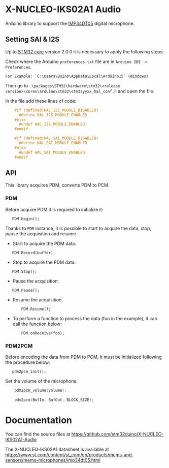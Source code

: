# X-NUCLEO-IKS02A1 Audio
Arduino library to support the [IMP34DT05](https://www.st.com/en/mems-and-sensors/imp34dt05.html) digital microphone.

## Setting SAI & I2S
Up to [STM32 core](https://github.com/stm32duino/Arduino_Core_STM32) version 2.0.0 it is necessary to apply the following steps:

Check where the Arduino `preferences.txt` file are in `Arduino IDE -> Preferences`.

	For Example: `C:\Users\Duino\AppData\Local\Arduino15` (Windows)

Then go to `.\packages\STM32\hardware\stm32\<release version>\cores\arduino\stm32\stm32yyxx_hal_conf.h` and open the file.

In the file add these lines of code:

```C
	#if !defined(HAL_I2S_MODULE_DISABLED)
	  #define HAL_I2S_MODULE_ENABLED
	#else
	  #undef HAL_I2S_MODULE_ENABLED
	#endif

	#if !defined(HAL_SAI_MODULE_DISABLED)
	  #define HAL_SAI_MODULE_ENABLED
	#else
	  #undef HAL_SAI_MODULE_ENABLED
	#endif
```

## API
This library acquires PDM, converts PDM to PCM.

### PDM
Before acquire PDM it is required to initialize it:

`   PDM.begin();`

Thanks  to `PDM` instance, it is possible to start to acquire the data, stop, pause the acquisition and resume.
- Start to acquire the PDM data:
    
`   PDM.Record(buffer);`
- Stop to acquire the PDM data:
    
`   PDM.Stop();`
- Pause the acquisition:
    
`   PDM.Pause();`
- Resume the acquisition.
    
`       PDM.Resume();`
- To perform a function to process the data (foo in the example), it can call the function below:
    
`       PDM.onReceive(foo);`

### PDM2PCM

Before encoding the data from PDM to PCM, it must be initialized following the procedure below:

`   pdm2pcm_init();`
  
  Set the volume of the microphone.

```C++
    pdm2pcm_volume(volume);
    
    pdm2pcm(BufIn, BufOut, BLOCK_SIZE);
```


# Documentation

You can find the source files at
https://github.com/stm32duino/X-NUCLEO-IKS02A1-Audio

The X-NUCLEO-IKS02A1 datasheet is available at
https://www.st.com/content/st_com/en/products/mems-and-sensors/mems-microphones/imp34dt05.html

